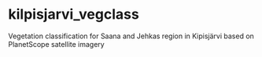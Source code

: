 # kilpisjarvi_vegclass
Vegetation classification for Saana and Jehkas region in Kipisjärvi based on PlanetScope satellite imagery
